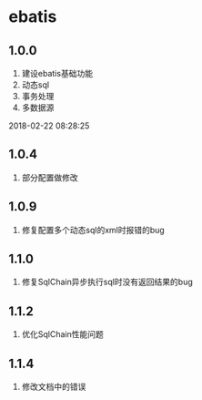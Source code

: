 # ebatis

## 1.0.0 
1. 建设ebatis基础功能
2. 动态sql
3. 事务处理
4. 多数据源

2018-02-22 08:28:25

## 1.0.4
1. 部分配置做修改

## 1.0.9
1. 修复配置多个动态sql的xml时报错的bug

## 1.1.0
1. 修复SqlChain异步执行sql时没有返回结果的bug

## 1.1.2
1. 优化SqlChain性能问题

## 1.1.4
1. 修改文档中的错误